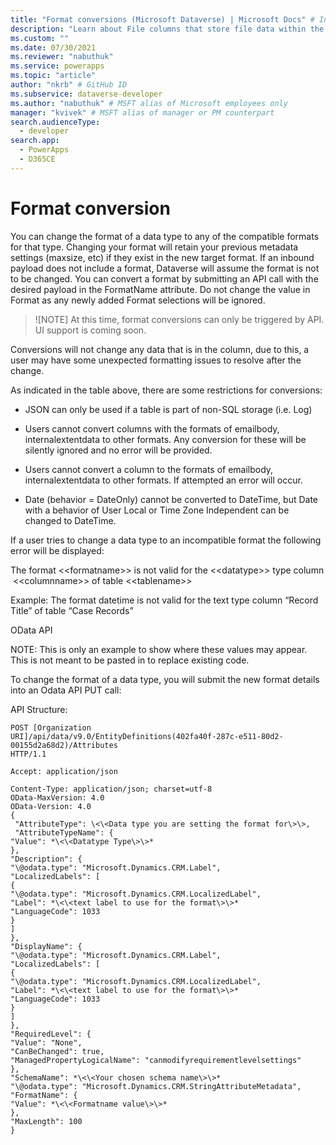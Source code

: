 ```yaml
---
title: "Format conversions (Microsoft Dataverse) | Microsoft Docs" # Intent and product brand in a unique string of 43-59 chars including spaces
description: "Learn about File columns that store file data within the application, supporting columns, retrieving data, and uploading file data." # 115-145 characters including spaces. This abstract displays in the search result.
ms.custom: ""
ms.date: 07/30/2021
ms.reviewer: "nabuthuk"
ms.service: powerapps
ms.topic: "article"
author: "nkrb" # GitHub ID
ms.subservice: dataverse-developer
ms.author: "nabuthuk" # MSFT alias of Microsoft employees only
manager: "kvivek" # MSFT alias of manager or PM counterpart
search.audienceType: 
  - developer
search.app: 
  - PowerApps
  - D365CE
---
```

# Format conversion

You can change the format of a data type to any of the compatible formats for that type. Changing your format will retain your previous metadata settings (maxsize, etc) if they exist in the new target format. If an inbound payload does not include a format, Dataverse will assume the format is not to be changed. You can convert a format by submitting an API call with the desired payload in the FormatName attribute. Do not change the value in Format as any newly added Format selections will be ignored.

> ![NOTE] 
> At this time, format conversions can only be triggered by API. UI support is coming soon.

Conversions will not change any data that is in the column, due to this, a user may have some unexpected formatting issues to resolve after the change.

As indicated in the table above, there are some restrictions for conversions:

- JSON can only be used if a table is part of non-SQL storage (i.e. Log)

- Users cannot convert columns with the formats of emailbody, internalextentdata to other formats. Any conversion for these will be silently ignored and no error will be provided.

- Users cannot convert a column to the formats of emailbody, internalextentdata to other formats. If attempted an error will occur.

- Date (behavior = DateOnly) cannot be converted to DateTime, but Date with a behavior of User Local or Time Zone Independent can be changed to DateTime.

If a user tries to change a data type to an incompatible format the following error will be displayed:

The format \<\<formatname\>\> is not valid for the \<\<datatype\>\> type column \<\<columnname\>\> of table \<\<tablename\>\>

Example: The format datetime is not valid for the text type column “Record
Title” of table “Case Records”

OData API

NOTE: This is only an example to show where these values may appear. This is not
meant to be pasted in to replace existing code.

To change the format of a data type, you will submit the new format details into
an Odata API PUT call:

API Structure:

```http
POST [Organization
URI]/api/data/v9.0/EntityDefinitions(402fa40f-287c-e511-80d2-00155d2a68d2)/Attributes
HTTP/1.1

Accept: application/json

Content-Type: application/json; charset=utf-8
OData-MaxVersion: 4.0
OData-Version: 4.0
{
 "AttributeType": \<\<Data type you are setting the format for\>\>,
 "AttributeTypeName": {
"Value": *\<\<Datatype Type\>\>*
},
"Description": {
"\@odata.type": "Microsoft.Dynamics.CRM.Label",
"LocalizedLabels": [
{
"\@odata.type": "Microsoft.Dynamics.CRM.LocalizedLabel",
"Label": *\<\<text label to use for the format\>\>*
"LanguageCode": 1033
}
]
},
"DisplayName": {
"\@odata.type": "Microsoft.Dynamics.CRM.Label",
"LocalizedLabels": [
{
"\@odata.type": "Microsoft.Dynamics.CRM.LocalizedLabel",
"Label": *\<\<text label to use for the format\>\>*
"LanguageCode": 1033
}
]
},
"RequiredLevel": {
"Value": "None",
"CanBeChanged": true,
"ManagedPropertyLogicalName": "canmodifyrequirementlevelsettings"
},
"SchemaName": *\<\<Your chosen schema name\>\>*
"\@odata.type": "Microsoft.Dynamics.CRM.StringAttributeMetadata",
"FormatName": {
"Value": *\<\<Formatname value\>\>*
},
"MaxLength": 100
}
```